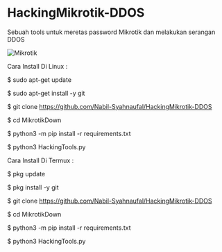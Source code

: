 # HackingMikrotik-DDOS
Sebuah tools untuk meretas password Mikrotik dan melakukan serangan DDOS


![Mikrotik](https://user-images.githubusercontent.com/97229948/163633444-01077e34-95ac-4f0d-a05a-c9b52328309b.png)

Cara Install Di Linux : 

$ sudo apt-get update

$ sudo apt-get install -y git

$ git clone https://github.com/Nabil-Syahnaufal/HackingMikrotik-DDOS

$ cd MikrotikDown

$ python3 -m pip install -r requirements.txt

$ python3 HackingTools.py









Cara Install Di Termux : 

$ pkg update

$ pkg install -y git

$ git clone https://github.com/Nabil-Syahnaufal/HackingMikrotik-DDOS

$ cd MikrotikDown

$ python3 -m pip install -r requirements.txt

$ python3 HackingTools.py
